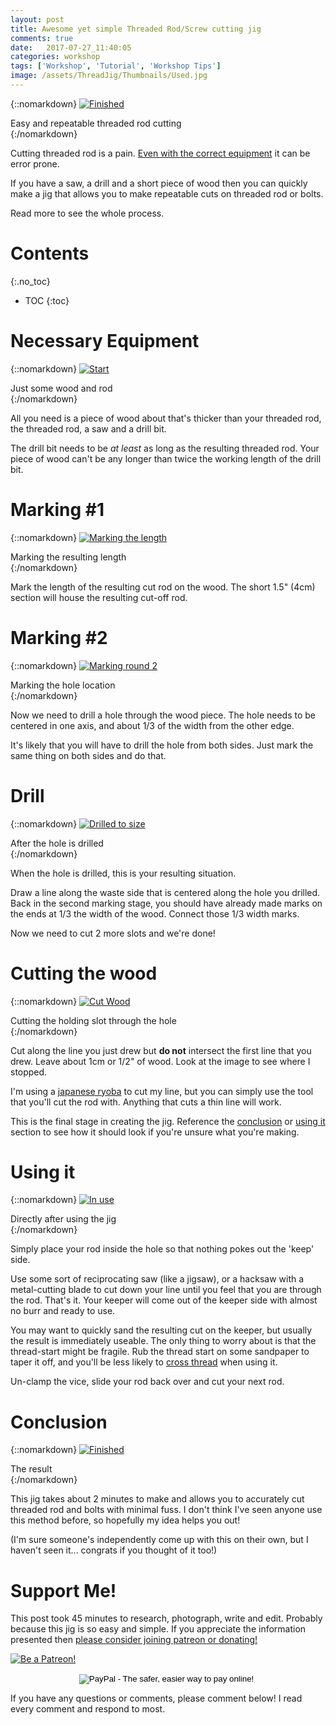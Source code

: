 ```yaml
---
layout: post
title: Awesome yet simple Threaded Rod/Screw cutting jig
comments: true
date:   2017-07-27_11:40:05 
categories: workshop
tags: ['Workshop', 'Tutorial', 'Workshop Tips']
image: /assets/ThreadJig/Thumbnails/Used.jpg
---
```


{::nomarkdown}
  <a href="/assets/ThreadJig/Finish.jpg">
    <img src="/assets/ThreadJig/Thumbnails/Finish.jpg" alt="Finished">
  </a>
  <div class="image-caption">Easy and repeatable threaded rod cutting</div>
{:/nomarkdown}

Cutting threaded rod is a pain. [Even with the correct equipment](http://www.dewalt.com/products/power-tools/cable-cutting-and-crimping/20v-max-threaded-rod-cutter/dcs350b) it can be error prone.

If you have a saw, a drill and a short piece of wood then you can quickly make a jig that allows you to make repeatable cuts on threaded rod or bolts.

Read more to see the whole process.

<!--more-->

# Contents
{:.no_toc}
* TOC
{:toc}

# Necessary Equipment

{::nomarkdown}
  <a href="/assets/ThreadJig/Start.jpg">
    <img src="/assets/ThreadJig/Thumbnails/Start.jpg" alt="Start">
  </a>
  <div class="image-caption">Just some wood and rod</div>
{:/nomarkdown}

All you need is a piece of wood about that's thicker than your threaded rod, the threaded rod, a saw and a drill bit.

The drill bit needs to be _at least_ as long as the resulting threaded rod. Your piece of wood can't be any longer than twice the working length of the drill bit. 

# Marking #1

{::nomarkdown}
  <a href="/assets/ThreadJig/Mark1.jpg">
    <img src="/assets/ThreadJig/Thumbnails/Mark1.jpg" alt="Marking the length">
  </a>
  <div class="image-caption">Marking the resulting length</div>
{:/nomarkdown}

Mark the length of the resulting cut rod on the wood. The short 1.5" (4cm) section will house the resulting cut-off rod.

# Marking #2

{::nomarkdown}
  <a href="/assets/ThreadJig/Mark2.jpg">
    <img src="/assets/ThreadJig/Thumbnails/Mark2.jpg" alt="Marking round 2">
  </a>
  <div class="image-caption">Marking the hole location</div>
{:/nomarkdown}

Now we need to drill a hole through the wood piece. The hole needs to be centered in one axis, and about 1/3 of the width from the other edge.

It's likely that you will have to drill the hole from both sides. Just mark the same thing on both sides and do that.

# Drill

{::nomarkdown}
  <a href="/assets/ThreadJig/Drill.jpg">
    <img src="/assets/ThreadJig/Thumbnails/Drill.jpg" alt="Drilled to size">
  </a>
  <div class="image-caption">After the hole is drilled</div>
{:/nomarkdown}

When the hole is drilled, this is your resulting situation. 

Draw a line along the waste side that is centered along the hole you drilled. Back in the second marking stage, you should have already made marks on the ends at 1/3 the width of the wood. Connect those 1/3 width marks.

Now we need to cut 2 more slots and we're done!

# Cutting the wood

{::nomarkdown}
  <a href="/assets/ThreadJig/CutWood.jpg">
    <img src="/assets/ThreadJig/Thumbnails/CutWood.jpg" alt="Cut Wood">
  </a>
  <div class="image-caption">Cutting the holding slot through the hole</div>
{:/nomarkdown}

Cut along the line you just drew but **do not** intersect the first line that you drew. Leave about 1cm or 1/2" of wood. Look at the image to see where I stopped.

I'm using a [japanese ryoba](http://giantcypress.net/post/533383638/the-problem-with-buying-a-japanese-saw) to cut my line, but you can simply use the tool that you'll cut the rod with. Anything that cuts a thin line will work.

This is the final stage in creating the jig. Reference the [conclusion](#conclusion) or [using it](#using-it) section to see how it should look if you're unsure what you're making.

# Using it

{::nomarkdown}
  <a href="/assets/ThreadJig/Used.jpg">
    <img src="/assets/ThreadJig/Thumbnails/Used.jpg" alt="In use">
  </a>
  <div class="image-caption">Directly after using the jig</div>
{:/nomarkdown}

Simply place your rod inside the hole so that nothing pokes out the 'keep' side.

Use some sort of reciprocating saw (like a jigsaw), or a hacksaw with a metal-cutting blade to cut down your line until you feel that you are through the rod. That's it. Your keeper will come out of the keeper side with almost no burr and ready to use.

You may want to quickly sand the resulting cut on the keeper, but usually the result is immediately useable. The only thing to worry about is that the thread-start might be fragile. Rub the thread start on some sandpaper to taper it off, and you'll be less likely to [cross thread](http://www.fastener-world.com.tw/0_magazine/ebook/pdf_download/FW_142_E_264.pdf) when using it.

Un-clamp the vice, slide your rod back over and cut your next rod.

# Conclusion

{::nomarkdown}
  <a href="/assets/ThreadJig/Finish.jpg">
    <img src="/assets/ThreadJig/Thumbnails/Finish.jpg" alt="Finished">
  </a>
  <div class="image-caption">The result</div>
{:/nomarkdown}

This jig takes about 2 minutes to make and allows you to accurately cut threaded rod and bolts with minimal fuss. I don't think I've seen anyone use this method before, so hopefully my idea helps you out!

(I'm sure someone's independently come up with this on their own, but I haven't seen it... congrats if you thought of it too!)

# Support Me!

This post took 45 minutes to research, photograph, write and edit. Probably because this jig is so easy and simple. If you appreciate the information presented then <a href="/DonateNow/">please consider joining patreon or donating!</a>

<a href="https://www.patreon.com/bePatron?u=7465992"> <img class="patreon-button" src="/assets/Patreon.png" alt="Be a Patreon!"></a>

<form style="text-align: center;" action="https://www.paypal.com/cgi-bin/webscr" method="post" target="_top">
<input type="hidden" name="cmd" value="_s-xclick">
<input type="hidden" name="hosted_button_id" value="BR247JAZBTUJJ">
<input type="image" src="https://www.paypalobjects.com/en_US/i/btn/btn_donateCC_LG.gif" border="0" name="submit" alt="PayPal - The safer, easier way to pay online!">
<img alt="" border="0" src="https://www.paypalobjects.com/en_US/i/scr/pixel.gif" width="1" height="1">
</form>

If you have any questions or comments, please comment below! I read every comment and respond to most.



